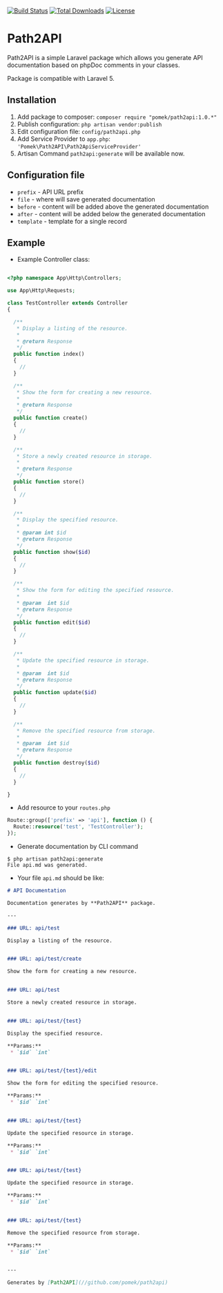 [![Build Status](https://travis-ci.org/pomek/path2api.svg)](https://travis-ci.org/pomek/path2api)
[![Total Downloads](https://poser.pugx.org/pomek/path2api/downloads.svg)](https://packagist.org/packages/pomek/path2api)
[![License](https://poser.pugx.org/pomek/path2api/license.svg)](https://packagist.org/packages/pomek/path2api)

# Path2API

Path2API is a simple Laravel package which allows you generate API documentation based on phpDoc comments in your classes.

Package is compatible with Laravel 5.

## Installation

1. Add package to composer: `composer require "pomek/path2api:1.0.*"`
2. Publish configuration: `php artisan vendor:publish`
3. Edit configuration file: `config/path2api.php`
4. Add Service Provider to `app.php`: `'Pomek\Path2API\Path2ApiServiceProvider'`
5. Artisan Command `path2api:generate` will be available now.

## Configuration file

* `prefix` - API URL prefix
* `file` - where will save generated documentation
* `before` - content will be added above the generated documentation
* `after` - content will be added below the generated documentation
* `template` - template for a single record

## Example

* Example Controller class:

```php

<?php namespace App\Http\Controllers;

use App\Http\Requests;

class TestController extends Controller
{

  /**
   * Display a listing of the resource.
   *
   * @return Response
   */
  public function index()
  {
    //
  }

  /**
   * Show the form for creating a new resource.
   *
   * @return Response
   */
  public function create()
  {
    //
  }

  /**
   * Store a newly created resource in storage.
   *
   * @return Response
   */
  public function store()
  {
    //
  }

  /**
   * Display the specified resource.
   *
   * @param int $id
   * @return Response
   */
  public function show($id)
  {
    //
  }

  /**
   * Show the form for editing the specified resource.
   *
   * @param  int $id
   * @return Response
   */
  public function edit($id)
  {
    //
  }

  /**
   * Update the specified resource in storage.
   *
   * @param  int $id
   * @return Response
   */
  public function update($id)
  {
    //
  }

  /**
   * Remove the specified resource from storage.
   *
   * @param  int $id
   * @return Response
   */
  public function destroy($id)
  {
    //
  }

}
```

* Add resource to your `routes.php`

```php
Route::group(['prefix' => 'api'], function () {
  Route::resource('test', 'TestController');
});
```

* Generate documentation by CLI command

```
$ php artisan path2api:generate
File api.md was generated.
```

* Your file `api.md` should be like:

```md
# API Documentation

Documentation generates by **Path2API** package.

---

### URL: api/test

Display a listing of the resource.


### URL: api/test/create

Show the form for creating a new resource.


### URL: api/test

Store a newly created resource in storage.


### URL: api/test/{test}

Display the specified resource.

**Params:**
 * `$id` `int`


### URL: api/test/{test}/edit

Show the form for editing the specified resource.

**Params:**
 * `$id` `int`


### URL: api/test/{test}

Update the specified resource in storage.

**Params:**
 * `$id` `int`


### URL: api/test/{test}

Update the specified resource in storage.

**Params:**
 * `$id` `int`


### URL: api/test/{test}

Remove the specified resource from storage.

**Params:**
 * `$id` `int`


---

Generates by [Path2API](//github.com/pomek/path2api)
```

